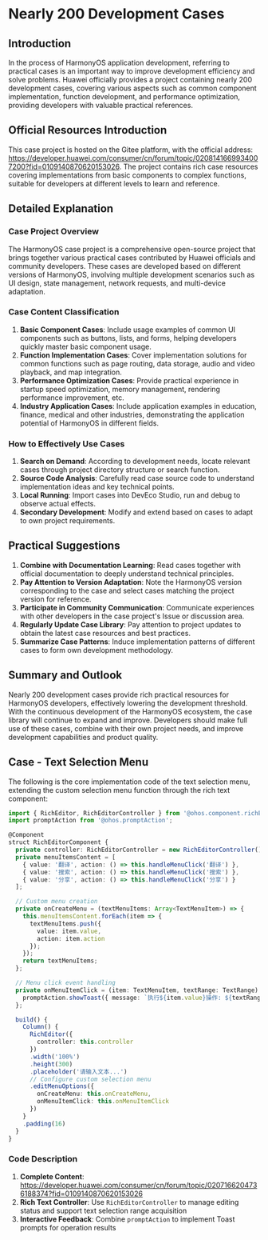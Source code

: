 # Nearly 200 Development Cases

## Introduction
In the process of HarmonyOS application development, referring to practical cases is an important way to improve development efficiency and solve problems. Huawei officially provides a project containing nearly 200 development cases, covering various aspects such as common component implementation, function development, and performance optimization, providing developers with valuable practical references.

## Official Resources Introduction
This case project is hosted on the Gitee platform, with the official address: https://developer.huawei.com/consumer/cn/forum/topic/0208141669934007200?fid=0109140870620153026. The project contains rich case resources covering implementations from basic components to complex functions, suitable for developers at different levels to learn and reference.

## Detailed Explanation
### Case Project Overview
The HarmonyOS case project is a comprehensive open-source project that brings together various practical cases contributed by Huawei officials and community developers. These cases are developed based on different versions of HarmonyOS, involving multiple development scenarios such as UI design, state management, network requests, and multi-device adaptation.

### Case Content Classification
1. **Basic Component Cases**: Include usage examples of common UI components such as buttons, lists, and forms, helping developers quickly master basic component usage.
2. **Function Implementation Cases**: Cover implementation solutions for common functions such as page routing, data storage, audio and video playback, and map integration.
3. **Performance Optimization Cases**: Provide practical experience in startup speed optimization, memory management, rendering performance improvement, etc.
4. **Industry Application Cases**: Include application examples in education, finance, medical and other industries, demonstrating the application potential of HarmonyOS in different fields.

### How to Effectively Use Cases
1. **Search on Demand**: According to development needs, locate relevant cases through project directory structure or search function.
2. **Source Code Analysis**: Carefully read case source code to understand implementation ideas and key technical points.
3. **Local Running**: Import cases into DevEco Studio, run and debug to observe actual effects.
4. **Secondary Development**: Modify and extend based on cases to adapt to own project requirements.

## Practical Suggestions
1. **Combine with Documentation Learning**: Read cases together with official documentation to deeply understand technical principles.
2. **Pay Attention to Version Adaptation**: Note the HarmonyOS version corresponding to the case and select cases matching the project version for reference.
3. **Participate in Community Communication**: Communicate experiences with other developers in the case project's Issue or discussion area.
4. **Regularly Update Case Library**: Pay attention to project updates to obtain the latest case resources and best practices.
5. **Summarize Case Patterns**: Induce implementation patterns of different cases to form own development methodology.

## Summary and Outlook
Nearly 200 development cases provide rich practical resources for HarmonyOS developers, effectively lowering the development threshold. With the continuous development of the HarmonyOS ecosystem, the case library will continue to expand and improve. Developers should make full use of these cases, combine with their own project needs, and improve development capabilities and product quality.

## Case - Text Selection Menu

The following is the core implementation code of the text selection menu, extending the custom selection menu function through the rich text component:

```typescript
import { RichEditor, RichEditorController } from '@ohos.component.richEditor';
import promptAction from '@ohos.promptAction';

@Component
struct RichEditorComponent {
  private controller: RichEditorController = new RichEditorController();
  private menuItemsContent = [
    { value: '翻译', action: () => this.handleMenuClick('翻译') },
    { value: '搜索', action: () => this.handleMenuClick('搜索') },
    { value: '分享', action: () => this.handleMenuClick('分享') }
  ];

  // Custom menu creation
  private onCreateMenu = (textMenuItems: Array<TextMenuItem>) => {
    this.menuItemsContent.forEach(item => {
      textMenuItems.push({
        value: item.value,
        action: item.action
      });
    });
    return textMenuItems;
  };

  // Menu click event handling
  private onMenuItemClick = (item: TextMenuItem, textRange: TextRange) => {
    promptAction.showToast({ message: `执行${item.value}操作: ${textRange.text}` });
  };

  build() {
    Column() {
      RichEditor({
        controller: this.controller
      })
      .width('100%')
      .height(300)
      .placeholder('请输入文本...')
      // Configure custom selection menu
      .editMenuOptions({
        onCreateMenu: this.onCreateMenu,
        onMenuItemClick: this.onMenuItemClick
      })
    }
    .padding(16)
  }
}
```

### Code Description
1. **Complete Content**: https://developer.huawei.com/consumer/cn/forum/topic/0207166204736188374?fid=0109140870620153026
2. **Rich Text Controller**: Use `RichEditorController` to manage editing status and support text selection range acquisition
3. **Interactive Feedback**: Combine `promptAction` to implement Toast prompts for operation results